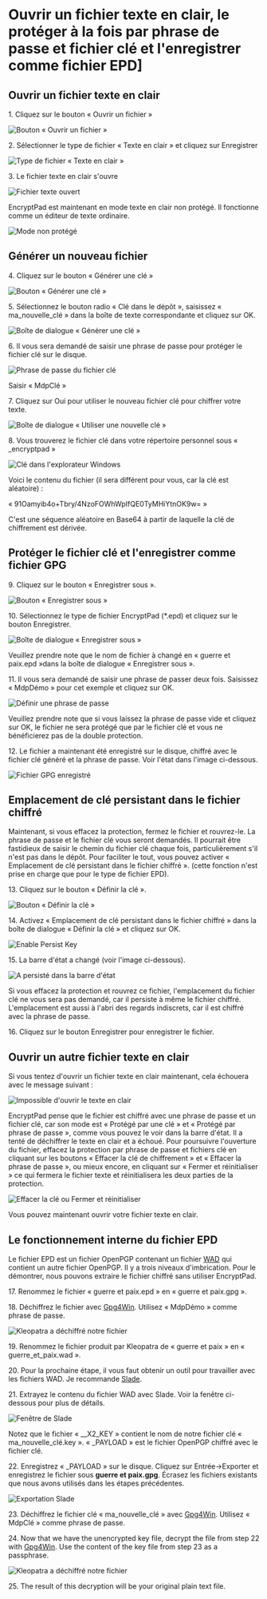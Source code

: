 # Ouvrir un fichier texte en clair, le protéger à la fois par phrase de passe et fichier clé et l'enregistrer comme fichier EPD]

## Ouvrir un fichier texte en clair

1\. Cliquez sur le bouton « Ouvrir un fichier »

![Bouton « Ouvrir un fichier »](images/open_text_file.png)

2\. Sélectionner le type de fichier « Texte en clair » et cliquez sur  Enregistrer

![Type de fichier « Texte en clair »](images/open_file_dialog_text_file.png)

3\. Le fichier texte en clair s'ouvre

![Fichier texte ouvert](images/text_file_opened.png)

EncryptPad est maintenant en mode texte en clair non protégé. Il fonctionne comme un éditeur de texte ordinaire.

![Mode non protégé](images/unprotected_status.png)

## Générer un nouveau fichier

4\. Cliquez sur le bouton « Générer une clé »

![Bouton « Générer une clé »](images/generate_key_tool_button.png)

5\. Sélectionnez le bouton radio « Clé dans le dépôt », saisissez « ma_nouvelle_clé » dans la boîte de texte correspondante et cliquez sur OK.

![Boîte de dialogue « Générer une clé »](images/generate_key_dialog.png)

6\. Il vous sera demandé de saisir une phrase de passe pour protéger le fichier clé sur le disque.

![Phrase de passe du fichier clé](images/set_passphrase_for_key.png)

Saisir « MdpClé »

7\. Cliquez sur Oui pour utiliser le nouveau fichier clé pour chiffrer votre texte.

![Boîte de dialogue « Utiliser une nouvelle clé »](images/use_new_key_dialog.png)

8\. Vous trouverez le fichier clé dans votre répertoire personnel sous « _encryptpad »

![Clé dans l'explorateur Windows](images/key_in_explorer.png)

Voici le contenu du fichier (il sera différent pour vous, car la clé est aléatoire) :<br/> 

« 91Oamyib4o+Tbry/4NzoFOWhWpIfQE0TyMHiYtnOK9w= »

C'est une séquence aléatoire en Base64 à partir de laquelle la clé de chiffrement est dérivée.

## Protéger le fichier clé et l'enregistrer comme fichier GPG

9\. Cliquez sur le bouton « Enregistrer sous ».

![Bouton « Enregistrer sous »](images/save_as_tool_button.png)

10\. Sélectionnez le type de fichier EncryptPad (\*.epd) et cliquez sur le bouton Enregistrer.

![Boîte de dialogue « Enregistrer sous »](images/select_epd_in_save_as.png)

Veuillez prendre note que le nom de fichier à changé en « guerre et paix.epd »dans la boîte de dialogue « Enregistrer sous ».

11\. Il vous sera demandé de saisir une phrase de passer deux fois. Saisissez « MdpDémo » pour cet exemple et cliquez sur OK.

![Définir une phrase de passe](images/set_passphrase.png)

Veuillez prendre note que si vous laissez la phrase de passe vide et cliquez sur OK, le fichier ne sera protégé que par le fichier clé et vous ne bénéficierez pas de la double protection. 

12\. Le fichier a maintenant été enregistré sur le disque, chiffré avec le fichier clé généré et la phrase de passe. Voir l'état dans l'image ci-dessous.

![Fichier GPG enregistré](images/double_protection_status.png)

## Emplacement de clé persistant dans le fichier chiffré

Maintenant, si vous effacez la protection, fermez le fichier et rouvrez-le. La phrase de passe et le fichier clé vous seront demandés. Il pourrait être fastidieux de saisir le chemin du fichier clé chaque fois, particulièrement s'il n'est pas dans le dépôt. Pour faciliter le tout, vous pouvez activer « Emplacement de clé persistant dans le fichier chiffré ». (cette fonction n'est prise en charge que pour le type de fichier EPD).

13\. Cliquez sur le bouton « Définir la clé ».

![Bouton « Définir la clé »](images/set_key_tool_button.png)

14\. Activez « Emplacement de clé persistant dans le fichier chiffré » dans la boîte de dialogue « Définir la clé » et cliquez sur OK.

![Enable Persist Key](images/enable_persist_key.png)

15\. La barre d'état a changé (voir l'image ci-dessous).

![A persisté dans la barre d'état](images/persisted_in_status_bar.png)

Si vous effacez la protection et rouvrez ce fichier, l'emplacement du fichier clé ne vous sera pas demandé, car il persiste à même le fichier chiffré. L'emplacement est aussi à l'abri des regards indiscrets, car il est chiffré avec la phrase de passe.

16\. Cliquez sur le bouton Enregistrer pour enregistrer le fichier.

## Ouvrir un autre fichier texte en clair

Si vous tentez d'ouvrir un fichier texte en clair maintenant, cela échouera avec le message suivant :

![Impossible d'ouvrir le texte en clair](images/open_another_plain_text.png)

EncryptPad pense que le fichier est chiffré avec une phrase de passe et un fichier clé, car son mode est « Protégé par une clé » et « Protégé par phrase de passe », comme vous pouvez le voir dans la barre d'état. Il a tenté de déchiffrer le texte en clair et a échoué. Pour poursuivre l'ouverture du fichier, effacez la protection par phrase de passe et fichiers clé en cliquant sur les boutons « Effacer la clé de chiffrement » et « Effacer la phrase de passe », ou mieux encore, en cliquant sur « Fermer et réinitialiser » ce qui fermera le fichier texte et réinitialisera les deux parties de la protection.

![Effacer la clé ou Fermer et réinitialiser](images/clear_key_and_pwd_or_close_and_reset.png)

Vous pouvez maintenant ouvrir votre fichier texte en clair.

## Le fonctionnement interne du fichier EPD

Le fichier EPD est un fichier OpenPGP contenant un fichier [WAD](https://fr.wikipedia.org/wiki/.wad) qui contient un autre fichier OpenPGP.  Il y a trois niveaux d'imbrication. Pour le démontrer, nous pouvons extraire le fichier chiffré sans utiliser EncryptPad.

17\. Renommez le fichier « guerre et paix.epd » en « guerre et paix.gpg ».

18\. Déchiffrez le fichier avec [Gpg4Win](https://www.gpg4win.org/). Utilisez « MdpDémo » comme phrase de passe.

![Kleopatra a déchiffré notre fichier](images/kleopatra_decrypted.png)

19\. Renommez le fichier produit par Kleopatra de « guerre et paix » en « guerre_et_paix.wad ».

20\. Pour la prochaine étape, il vous faut obtenir un outil pour travailler avec les fichiers WAD. Je recommande [Slade](https://github.com/sirjuddington/SLADE).

21\. Extrayez le contenu du fichier WAD avec Slade. Voir la fenêtre ci-dessous pour plus de détails.

![Fenêtre de Slade](images/slade_window.png)

Notez que le fichier « __X2_KEY » contient le nom de notre fichier clé « ma_nouvelle_clé.key ». « _PAYLOAD » est le fichier OpenPGP chiffré avec le fichier clé. 

22\. Enregistrez « _PAYLOAD » sur le disque. Cliquez sur Entrée->Exporter et enregistrez le fichier sous **guerre et paix.gpg**. Écrasez les fichiers existants que nous avons utilisés dans les étapes précédentes.

![Exportation Slade](images/slade_export.png)

23\. Déchiffrez le fichier clé « ma_nouvelle_clé » avec [Gpg4Win](https://www.gpg4win.org/). Utilisez « MdpClé » comme phrase de passe.

24\. Now that we have the unencrypted key file, decrypt the file from step 22 with [Gpg4Win](https://www.gpg4win.org/). Use the content of the key file from step 23 as a passphrase.

![Kleopatra a déchiffré notre fichier](images/kleopatra_decrypted.png)

25\. The result of this decryption will be your original plain text file.